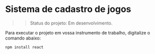 <h1> Sistema de cadastro de jogos </h1>

>> Status do projeto: Em desenvolvimento.

Para executar o projeto em vossa instrumento de trabalho, digitalize o comando abaixo:

```
npm install react
```

